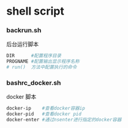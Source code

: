 # shell script

### backrun.sh
后台运行脚本
```bash
DIR      #配置程序目录
PROGNAME #配置输出显示程序名称
# run()  方法中配置执行的命令
```

### bashrc_docker.sh
docker 脚本
```bash
docker-ip    #查看docker容器ip
docker-pid   #查看docker pid
docker-enter #通过nsenter进行指定的docker容器
```
